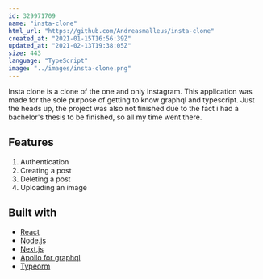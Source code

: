 ```yaml
--- 
id: 329971709
name: "insta-clone"
html_url: "https://github.com/Andreasmalleus/insta-clone"
created_at: "2021-01-15T16:56:39Z"
updated_at: "2021-02-13T19:38:05Z"
size: 443
language: "TypeScript"
image: "../images/insta-clone.png"
---
```


Insta clone is a clone of the one and only Instagram. This application was made for the sole purpose of getting to know graphql and typescript. Just the heads up, the project was also not finished due to the fact i had a bachelor's thesis to be finished, so all my time went there.

## Features

1. Authentication
2. Creating a post
3. Deleting a post
4. Uploading an image

## Built with

- [React](https://reactjs.org/)
- [Node.js](https://nodejs.org/en/)
- [Next.js](https://nextjs.org/)
- [Apollo for graphql](https://www.apollographql.com/)
- [Typeorm](https://typeorm.io/#/)